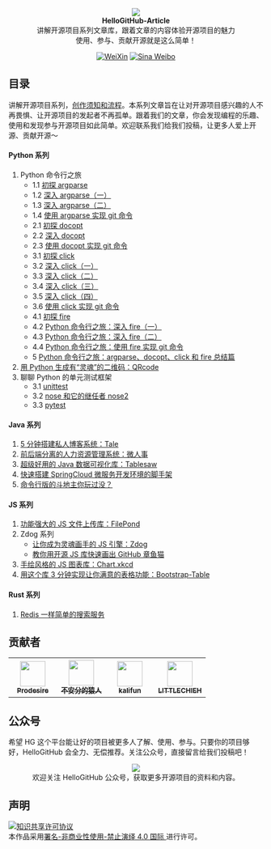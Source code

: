 <p align="center">
  <img src="https://raw.githubusercontent.com/521xueweihan/img/master/hellogithub/logo/readme.gif"/>
  <br><strong>HelloGitHub-Article</strong><br>
  讲解开源项目系列文章库，跟着文章的内容体验开源项目的魅力<br>
  使用、参与、贡献开源就是这么简单！
</p>
<p align="center">
  <a href="https://hellogithub.com/weixin.png"><img src="https://img.shields.io/badge/Talk-%E5%BE%AE%E4%BF%A1%E7%BE%A4-brightgreen.svg?style=popout-square" alt="WeiXin"></a>
  <a href="https://weibo.com/hellogithub"><img src="https://img.shields.io/badge/%E6%96%B0%E6%B5%AA-Weibo-red.svg?style=popout-square" alt="Sina Weibo"></a>
</p>

## 目录

讲解开源项目系列，[创作须知和流程](创作须知.md)。本系列文章旨在让对开源项目感兴趣的人不再畏惧、让开源项目的发起者不再孤单。跟着我们的文章，你会发现编程的乐趣、使用和发现参与开源项目如此简单。欢迎联系我们给我们投稿，让更多人爱上开源、贡献开源～ ​

#### Python 系列

1. Python 命令行之旅
   - 1.1 [初探 argparse](contents/Python/cmdline/argparse-1.md)
   - 1.2 [深入 argparse（一）](contents/Python/cmdline/argparse-2.md)
   - 1.3 [深入 argparse（二）](contents/Python/cmdline/argparse-3.md)
   - 1.4 [使用 argparse 实现 git 命令](contents/Python/cmdline/argparse-4.md)
   - 2.1 [初探 docopt](contents/Python/cmdline/docopt-1.md)
   - 2.2 [深入 docopt](contents/Python/cmdline/docopt-2.md)
   - 2.3 [使用 docopt 实现 git 命令](contents/Python/cmdline/docopt-3.md)
   - 3.1 [初探 click](contents/Python/cmdline/click-1.md)
   - 3.2 [深入 click（一）](contents/Python/cmdline/click-2.md)
   - 3.3 [深入 click（二）](contents/Python/cmdline/click-3.md)
   - 3.4 [深入 click（三）](contents/Python/cmdline/click-4.md)
   - 3.5 [深入 click（四）](contents/Python/cmdline/click-5.md)
   - 3.6 [使用 click 实现 git 命令](contents/Python/cmdline/click-6.md)
   - 4.1 [初探 fire](contents/Python/cmdline/fire-1.md)
   - 4.2 [Python 命令行之旅：深入 fire（一）](contents/Python/cmdline/fire-2.md)
   - 4.3 [Python 命令行之旅：深入 fire（二）](contents/Python/cmdline/fire-3.md)
   - 4.4 [Python 命令行之旅：使用 fire 实现 git 命令](contents/Python/cmdline/fire-4.md)
   - 5 [Python 命令行之旅：argparse、docopt、click 和 fire 总结篇](contents/Python/cmdline/summary.md)
2. [用 Python 生成有“灵魂”的二维码：QRcode](contents/Python/QRcode/content.md)
3. 聊聊 Python 的单元测试框架
   - 3.1 [unittest](contents/Python/unittest/unittest.md)
   - 3.2 [nose 和它的继任者 nose2](contents/Python/unittest/nose.md)
   - 3.3 [pytest](contents/Python/unittest/pytest.md)

#### Java 系列

1. [5 分钟搭建私人博客系统：Tale](contents/Java/Tale/content.md)
2. [前后端分离的人力资源管理系统：微人事](contents/Java/vhr/content.md)
3. [超级好用的 Java 数据可视化库：Tablesaw](contents/Java/tablesaw/content.md)
4. [快速搭建 SpringCloud 微服务开发环境的脚手架](contents/Java/SpringCloud/content.md)
5. [命令行版的斗地主你玩过没？](contents/Java/landlords/content.md)

#### JS 系列

1. [功能强大的 JS 文件上传库：FilePond](contents/JavaScript/FilePond/content.md)
2. Zdog 系列
   - [让你成为灵魂画手的 JS 引擎：Zdog](contents/JavaScript/Zdog/content.md)
   - [教你用开源 JS 库快速画出 GitHub 章鱼猫](contents/JavaScript/Zdog_advance/content.md)
3. [手绘风格的 JS 图表库：Chart.xkcd](contents/JavaScript/Chart.xkcd/content.md)
4. [用这个库 3 分钟实现让你满意的表格功能：Bootstrap-Table](contents/JavaScript/Bootstrap_Table/content.md)

#### Rust 系列

1. [Redis 一样简单的搜索服务](contents/Rust/Sonic/content.md)

## 贡献者

<table>
  <tbody>
    <tr>
      <th align="center" style="width: 80px;">
        <a href="https://github.com/Prodesire">
          <img src="https://avatars1.githubusercontent.com/u/15667365?s=50&v=4" style="width: 50px;"><br>
          <sub>Prodesire</sub>
        </a><br>
      </th>
      <th align="center" style="width: 80px;">
        <a href="https://github.com/hellowHuaairen">
          <img src="https://avatars2.githubusercontent.com/u/19610305?s=50&v=4" style="width: 50px;"><br>
          <sub>不安分的猿人</sub>
        </a><br>
      </th>
      <th align="center" style="width: 80px;">
        <a href="https://github.com/kalifun">
          <img src="https://avatars2.githubusercontent.com/u/37646342?s=50&v=4" style="width: 50px;"><br>
          <sub>kalifun</sub>
        </a><br>
      </th>
      <th align="center" style="width: 80px;">
        <a href="https://github.com/LITTLECHIEH">
          <img src="https://avatars1.githubusercontent.com/u/45623023?s=50&v=4" style="width: 50px;"><br>
          <sub>LITTLECHIEH</sub>
        </a><br>
    </tr>
  </tbody>
</table>

## 公众号

希望 HG 这个平台能让好的项目被更多人了解、使用、参与。只要你的项目够好，HelloGitHub 会全力、无偿推荐。关注公众号，直接留言给我们投稿吧！

<p align="center">
  <img src="https://raw.githubusercontent.com/521xueweihan/img/master/hellogithub/logo/weixin.png" style="max-width:70%;"><br>
欢迎关注 HelloGitHub 公众号，获取更多开源项目的资料和内容。
</p>

## 声明

<a rel="license" href="https://creativecommons.org/licenses/by-nc-nd/4.0/deed.zh"><img alt="知识共享许可协议" style="border-width: 0" src="https://licensebuttons.net/l/by-nc-nd/4.0/88x31.png"></a><br>本作品采用<a rel="license" href="https://creativecommons.org/licenses/by-nc-nd/4.0/deed.zh">署名-非商业性使用-禁止演绎 4.0 国际 </a>进行许可。
